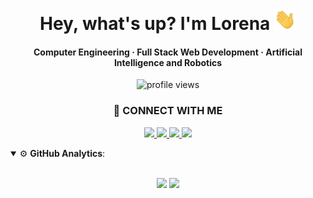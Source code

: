 <h1 align="center"> Hey, what's up? I'm Lorena <img src="https://github.com/devSouvik/devSouvik/blob/master/Hi.gif?raw=true" width="35"></h1>
<h4 align="center">Computer Engineering · Full Stack Web Development · Artificial Intelligence and Robotics</h4>

<p align="center">
  <img src="https://komarev.com/ghpvc/?username=lorenabstos&color=blue" alt="profile views">
</p>

<h3 align="center">🤝 CONNECT WITH ME</h3>
<p align="center">
<a href="mailto:lorenabastosamz@gmail.com/">
<img src="https://img.shields.io/badge/-Gmail-c14321?logo=Gmail&logoColor=red&style=social">
</a>
<a href="https://www.linkedin.com/in/lorenabastos/">
<img src="https://img.shields.io/badge/-LinkedIn-blue?logo=Linkedin&logoColor=blue&style=social">
</a>
<a href="https://www.instagram.com/clare.lab/">
<img src="https://img.shields.io/badge/-Instagram-E5E7E9?logo=Instagram&logoColor=FF00A2&style=social">
</a>
<a href="https://t.me/lorenabsts">
<img src="https://img.shields.io/badge/-Telegram-E5E7E9?logo=Telegram&style=social">
</a>
</p>

<details open>
<summary>⚙ <b>GitHub Analytics</b>: </summary>
<br>
<p align="center">
<img height="180em" src="https://github-readme-stats.vercel.app/api/top-langs/?username=lorenabstos&layout=compact&langs_count=8&theme=radical&include_all_commits=true&count_private=true"/>
<img height="180em" src="https://github-readme-stats.vercel.app/api?username=lorenabstos&show_icons=true&theme=dracula&bg_color=0,000000,130F40&include_all_commits=true&count_private=true"/>
</p>
</details>




